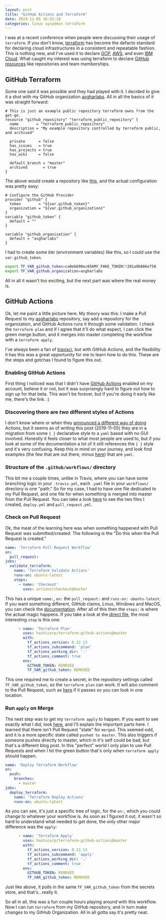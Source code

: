 ```yaml
---
layout: post
title: "GitHub Actions and Terraform"
date: 2019-11-05 16:32:18
categories: linux sysadmin terraform
---
```


I was at a recent conference when people were discussing their usage of `terraform`.
If you don't know, [terraform][terraform] has become the defacto standard for declaring
cloud infrastructures in a consistent and repeatable fashion. This is nothing new, and
I've used it to declare [GCP][gcp], [AWS][aws], and even [IBM Cloud][ibm]. What caught my interest was
using terraform to declare [GitHub resources][github] like repositories and team memberships.

## GitHub Terraform

Some one said it was possible and they had played with it. I decided to give it a shot with
my GitHub organization [asgharlabs][asgharlabs]. All in all the basics of it was straight forward:
```hcl
# This is just an example public repository terraform owns from the get-go.
resource "github_repository" "terraform_public_repository" {
  name        = "terraform_public_repository"
  description = "My example repository controlled by terraform public, and archived"

  private      = false
  has_issues   = true
  has_projects = true
  has_wiki     = false

  default_branch = "master"
  archived       = true
}
```

The above would create a repository like [this][publicgithub], and the actual configuration was pretty easy:

```hcl
# Configure the GitHub Provider
provider "github" {
  token        = "${var.github_token}"
  organization = "${var.github_organization}"
}
variable "github_token" {
  default = ""
}

variable "github_organization" {
  default = "asgharlabs"
}
```

I had to create some `ENV` (environment variables) like this, so I could use the `var.github_token`.
```bash
export TF_VAR_github_token=ca8eb690ec656MY_FAKE_TOKEN!!201a9b866e750
export TF_VAR_github_organization=asgharlabs
```

All in all it wasn't too exciting, but the next part was where the real money is.

## GitHub Actions

Ok, let me paint a little picture here. My theory was this: I make a Pull Request to my [asgharlabs][asgharlabsgit]
repository, say add a repository for the organization, and GitHub Actions runs it through some validation.
I check the `terraform plan` and if I agree that it'll do what expect, I can click the green merge button, and it
merges into master completing the workflow with a `terraform apply`.

I've always been a fan of [travisci][travisci], but with GitHub Actions, and the flexibility it has this
was a great opportunity for me to learn how to do this. These are the steps and gotchas I found to figure this out.

### Enabling GitHub Actions

First thing I noticed was that I didn't have [GitHub Actions][actions] enabled on my account, believe it or
not, but it was surprisingly hard to figure out how to sign up for that beta. This won't be forever, but if
you're doing it early like me, there's the link. :)

### Discovering there are _two_ different styles of Actions

I don't know where or when they [announced a different way of doing](https://help.github.com/en/github/automating-your-workflow-with-github-actions/about-github-actions) Actions, but it seems as of writing this
post (2019-11-05) they are in a migration from some `{ }` declarative style to a `yaml` based with no GUI
involved. Honestly it feels closer to what most people are used to, but if you look at some of the documentation
a lot of it still references the `{ }` style and it's very confusing. Keep this in mind on your journey,
and look find examples (the few that are out there, minus [here][examples]) that are `yaml`.

### Structure of the `.github/workflows/` directory

This bit me a couple times, unlike in Travis, where you can have some branching logic in your `.travis.yml`,
each `.yaml` file in your `workflows/` directory is one "path." So for my case, I had to have one file
dedicated to my Pull Request, and one file for when something is merged into master from the Pull Request.
You can take a look [here][workflows] to see the two files I created, `deploy.yml` and `pull_request.yml`.

### Check on Pull Request

Ok, the meat of the learning here was when something happened with Pull Request was submitted/created. The
following is the "Do this when the Pull Request is created."
```yaml
name: 'Terraform Pull Request Workflow'
on:
  pull_request:
jobs:
  validate_terraform:
    name: 'Terraform Validate Actions'
    runs-on: ubuntu-latest
    steps:
      - name: 'Checkout'
        uses: actions/checkout@master
```
This has a unique `name:`, `on:` the `pull_request:` and `runs-on: ubuntu-latest`. If you want something different,
GitHub claims, Linux, Windows and MacOS, you can check the [documentation](https://help.github.com/en/github/automating-your-workflow-with-github-actions/configuring-a-workflow#choosing-a-virtual-environment). After all of this then the `steps:` is where the
actual magic happens. If you take a look at the [direct file][pullrequest], the most interesting `step` is this
one:
```yaml
      - name: 'Terraform Plan'
        uses: hashicorp/terraform-github-actions@master
        with:
          tf_actions_version: 0.12.13
          tf_actions_subcommand: 'plan'
          tf_actions_working_dir: '.'
          tf_actions_comment: true
        env:
          GITHUB_TOKEN: REMOVED
          TF_VAR_github_token: REMOVED
```
This one required me to create a secret, in the repository settings called `TF_VAR_github_token`, so the `terraform plan` can work.
It will also comment to the Pull Request, such as [here][planexample] if it passes so you can look in one location.

### Run `apply` on Merge

The next step was to get my `terraform apply` to happen. If you want to see exactly what I did, look [here][deploy], and
I'll explain the important parts here. I learned that there isn't Pull Request "state" for `merged`. This seemed
odd, and it is a more specific state called `pushed to master`. This also triggers if someone pushes directly
to master, which in it's self could be bad, but that's a different blog post. In this "perfect" world I only
plan to use Pull Requests and when I hit the green button that's only when `terraform apply` should happen.
```yaml
name: 'Deploy Terraform Workflow'
on:
  push:
    branches:
      - master
jobs:
  deploy_terraform:
    name: 'Terraform Deploy Actions'
    runs-on: ubuntu-latest
```
As you can see, it's just a specific tree of logic, for the `on:`, which you could change to whatever your workflow is.
As soon as I figured it out, it wasn't so hard to understand what needed to get done, the only other major difference
was the `apply`:
```yaml
      - name: 'Terraform Apply'
        uses: hashicorp/terraform-github-actions@master
        with:
          tf_actions_version: 0.12.13
          tf_actions_subcommand: 'apply'
          tf_actions_working_dir: '.'
          tf_actions_comment: true
        env:
          GITHUB_TOKEN: REMOVED
          TF_VAR_github_token: REMOVED
```
Just like above, it pulls in the same `TF_VAR_github_token` from the secrets store, and that's...really it.

So all in all, this was a fun couple hours playing around with this workflow. Now I can run `terraform` from
my GitHub repository, and in turn make changes to my GitHub Organization. All in all gotta say it's pretty neat.

[actions]: https://github.com/features/actions
[examples]: https://github.com/actions
[workflows]: https://github.com/asgharlabs/github-terraform/tree/master/.github/workflows
[pullrequest]: https://github.com/asgharlabs/github-terraform/blob/master/.github/workflows/pull_request.yml
[planexample]: https://github.com/asgharlabs/github-terraform/pull/2#issuecomment-549969375
[deploy]: https://github.com/asgharlabs/github-terraform/blob/master/.github/workflows/deploy.yml
[terraform]: https://www.terraform.io/
[gcp]: https://www.terraform.io/docs/providers/google/index.html
[aws]: https://www.terraform.io/docs/providers/aws/index.html
[ibm]: https://ibm-cloud.github.io/tf-ibm-docs/v0.18.0/
[github]: https://www.terraform.io/docs/providers/github/
[asgharlabs]: https://github.com/asgharlabs/
[travisci]: https://travis-ci.org/
[publicgithub]: https://github.com/asgharlabs/terraform_public_repository
[asgharlabsgit]: https://github.com/asgharlabs/github-terraform
